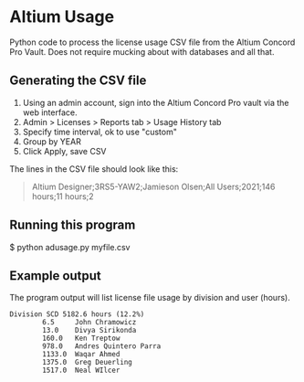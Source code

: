 # Altium Usage

Python code to process the license usage CSV file from the Altium Concord Pro Vault. Does not require mucking about with databases and all that.

## Generating the CSV file

1. Using an admin account, sign into the Altium Concord Pro vault via the web interface.
2. Admin > Licenses > Reports tab > Usage History tab
3. Specify time interval, ok to use "custom"
4. Group by YEAR
5. Click Apply, save CSV

The lines in the CSV file should look like this:

> Altium Designer;3RS5-YAW2;Jamieson Olsen;All Users;2021;146 hours;11 hours;2

## Running this program

$ python adusage.py myfile.csv

## Example output

The program output will list license file usage by division and user (hours).

	Division SCD 5182.6 hours (12.2%)
			6.5     John Chramowicz
			13.0    Divya Sirikonda
			160.0   Ken Treptow
			978.0   Andres Quintero Parra
			1133.0  Waqar Ahmed
			1375.0  Greg Deuerling
			1517.0  Neal WIlcer
